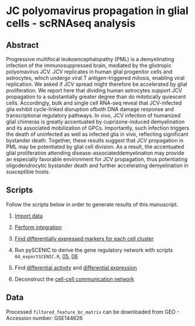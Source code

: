 # JC polyomavirus propagation in glial cells - scRNAseq analysis

## **Abstract**
Progressive multifocal leukoencephalopathy (PML) is a demyelinating infection of the immunosuppressed brain, mediated by the gliotropic polyomavirus JCV. JCV replicates in human glial progenitor cells and astrocytes, which undergo viral T antigen-triggered mitosis, enabling viral replication. We asked if JCV spread might therefore be accelerated by glial proliferation. We report here that dividing human astrocytes support JCV propagation to a substantially greater degree than do mitotically quiescent cells. Accordingly, bulk and single cell RNA-seq reveal that JCV-infected glia exhibit cycle-linked disruption ofboth DNA damage response and transcriptional regulatory pathways. In vivo, JCV infection of humanized glial chimeras is greatly accentuated by cuprizone-induced demyelination and its associated mobilization of GPCs. Importantly, such infection triggers the death of uninfected as well as infected glia in vivo, reflecting significant bystander death. Together, these results suggest that JCV propagation in PML may be potentiated by glial cell division. As a result, the accentuated glial proliferation attending disease-associateddemyelination may provide an especially favorable environment for JCV propagation, thus potentiating oligodendrocytic bystander death and further accelerating demyelination in susceptible hosts.

## **Scripts**
Follow the scripts below in order to generate results of this manuscript. 
1. [Import data]( https://rawcdn.githack.com/HuynhNPT/JC_polyomavirus_glial_scRNAseq/main/01_Import_data.html)</br>

2. [Perform integration]( https://rawcdn.githack.com/HuynhNPT/JC_polyomavirus_glial_scRNAseq/main/02_scVI_integration.html)</br>

3. [Find differentially expressed markers for each cell cluster]( https://rawcdn.githack.com/HuynhNPT/JC_polyomavirus_glial_scRNAseq/main/03_cluster_markers.html)</br>

4. Run pySCENIC to derive the gene regulatory network with scripts `04_exportSCENIC.R`, [05]( https://rawcdn.githack.com/HuynhNPT/JC_polyomavirus_glial_scRNAseq/main/05_saveModules.html), [06]( https://rawcdn.githack.com/HuynhNPT/JC_polyomavirus_glial_scRNAseq/main/06_AUCCell.html)</br>

5. Find [differential activity]( https://rawcdn.githack.com/HuynhNPT/JC_polyomavirus_glial_scRNAseq/main/07_Differential_Activity.html) and [differential expression]( https://rawcdn.githack.com/HuynhNPT/JC_polyomavirus_glial_scRNAseq/main/08_Differential_Expression.html) </br>

6. Deconstruct the [cell-cell communication network]( https://rawcdn.githack.com/HuynhNPT/JC_polyomavirus_glial_scRNAseq/main/09_CellChat.html)</br>



## **Data**
Processed `filtered_feature_bc_matrix` can be downloaded from GEO - Accession number: GSE144626
